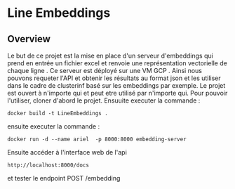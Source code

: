 # Line Embeddings

## Overview

Le but de ce projet est la mise en place d'un serveur d'embeddings qui prend en entrée un fichier excel et renvoie une représentation vectorielle de chaque ligne . Ce serveur est déployé sur une VM GCP . Ainsi nous pouvons requeter l'API et obtenir les résultats au format json et les utiliser dans le cadre de clusterinf basé sur les embeddings par exemple.
Le projet est ouvert à n'importe qui et peut etre utilisé par n'importe qui.
Pour pouvoir l'utiliser, cloner d'abord le projet. Ensuuite executer la commande :
```
docker build -t LineEmbeddings .
```
ensuite executer la commande :
```
docker run -d --name ariel  -p 8000:8000 embedding-server
```
Ensuite accéder à l'interface web de l'api 
```
http://localhost:8000/docs
```
et tester le endpoint POST /embedding


